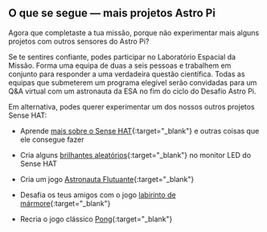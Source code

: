 ## O que se segue — mais projetos Astro Pi

Agora que completaste a tua missão, porque não experimentar mais alguns projetos com outros sensores do Astro Pi?

Se te sentires confiante, podes participar no Laboratório Espacial da Missão. Forma uma equipa de duas a seis pessoas e trabalhem em conjunto para responder a uma verdadeira questão científica. Todas as equipas que submeterem um programa elegível serão convidadas para um Q&A virtual com um astronauta da ESA no fim do ciclo do Desafio Astro Pi.

Em alternativa, podes querer experimentar um dos nossos outros projetos Sense HAT:

+ Aprende [mais sobre o Sense HAT](https://projects.raspberrypi.org/en/projects/getting-started-with-the-sense-hat){:target="_blank"} e outras coisas que ele consegue fazer

+ Cria alguns [brilhantes aleatórios](https://projects.raspberrypi.org/en/projects/sense-hat-random-sparkles){:target="_blank"} no monitor LED do Sense HAT

+ Cria um jogo [Astronauta Flutuante](https://projects.raspberrypi.org/en/projects/flappy-astronaut){:target="_blank"}

+ Desafia os teus amigos com o jogo [labirinto de mármore](https://projects.raspberrypi.org/en/projects/sense-hat-marble-maze){:target="_blank"}

+ Recria o jogo clássico [Pong](https://projects.raspberrypi.org/en/projects/sense-hat-pong){:target="_blank"}
